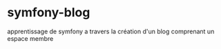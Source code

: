 # symfony-blog
apprentissage de symfony a travers la création d'un blog comprenant un espace membre
